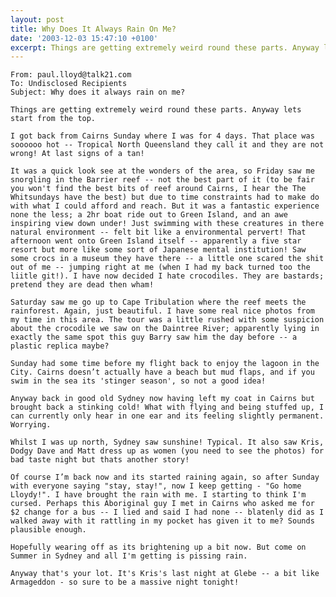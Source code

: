 ```yaml
---
layout: post
title: Why Does It Always Rain On Me?
date: '2003-12-03 15:47:10 +0100'
excerpt: Things are getting extremely weird round these parts. Anyway lets start from the top.
---
```

    From: paul.lloyd@talk21.com
    To: Undisclosed Recipients
    Subject: Why does it always rain on me?

    Things are getting extremely weird round these parts. Anyway lets start from the top.

    I got back from Cairns Sunday where I was for 4 days. That place was soooooo hot -- Tropical North Queensland they call it and they are not wrong! At last signs of a tan!

    It was a quick look see at the wonders of the area, so Friday saw me snorgling in the Barrier reef -- not the best part of it (to be fair you won't find the best bits of reef around Cairns, I hear the The Whitsundays have the best) but due to time constraints had to make do with what I could afford and reach. But it was a fantastic experience none the less; a 2hr boat ride out to Green Island, and an awe inspiring view down under! Just swimming with these creatures in there natural environment -- felt bit like a environmental pervert! That afternoon went onto Green Island itself -- apparently a five star resort but more like some sort of Japanese mental institution! Saw some crocs in a museum they have there -- a little one scared the shit out of me -- jumping right at me (when I had my back turned too the liitle git!). I have now decided I hate crocodiles. They are bastards; pretend they are dead then wham!

    Saturday saw me go up to Cape Tribulation where the reef meets the rainforest. Again, just beautiful. I have some real nice photos from my time in this area. The tour was a little rushed with some suspicion about the crocodile we saw on the Daintree River; apparently lying in exactly the same spot this guy Barry saw him the day before -- a plastic replica maybe?

    Sunday had some time before my flight back to enjoy the lagoon in the City. Cairns doesn’t actually have a beach but mud flaps, and if you swim in the sea its 'stinger season', so not a good idea!

    Anyway back in good old Sydney now having left my coat in Cairns but brought back a stinking cold! What with flying and being stuffed up, I can currently only hear in one ear and its feeling slightly permanent. Worrying.

    Whilst I was up north, Sydney saw sunshine! Typical. It also saw Kris, Dodgy Dave and Matt dress up as women (you need to see the photos) for bad taste night but thats another story!

    Of course I’m back now and its started raining again, so after Sunday with everyone saying "stay, stay!", now I keep getting - "Go home Lloydy!". I have brought the rain with me. I starting to think I'm cursed. Perhaps this Aboriginal guy I met in Cairns who asked me for $2 change for a bus -- I lied and said I had none -- blatenly did as I walked away with it rattling in my pocket has given it to me? Sounds plausible enough.

    Hopefully wearing off as its brightening up a bit now. But come on Summer in Sydney and all I'm getting is pissing rain.

    Anyway that's your lot. It's Kris's last night at Glebe -- a bit like Armageddon - so sure to be a massive night tonight!